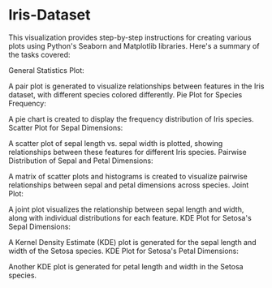 # Iris-Dataset
This visualization provides step-by-step instructions for creating various plots using Python's Seaborn and Matplotlib libraries. Here's a summary of the tasks covered:

General Statistics Plot:

A pair plot is generated to visualize relationships between features in the Iris dataset, with different species colored differently.
Pie Plot for Species Frequency:

A pie chart is created to display the frequency distribution of Iris species.
Scatter Plot for Sepal Dimensions:

A scatter plot of sepal length vs. sepal width is plotted, showing relationships between these features for different Iris species.
Pairwise Distribution of Sepal and Petal Dimensions:

A matrix of scatter plots and histograms is created to visualize pairwise relationships between sepal and petal dimensions across species.
Joint Plot:

A joint plot visualizes the relationship between sepal length and width, along with individual distributions for each feature.
KDE Plot for Setosa's Sepal Dimensions:

A Kernel Density Estimate (KDE) plot is generated for the sepal length and width of the Setosa species.
KDE Plot for Setosa's Petal Dimensions:

Another KDE plot is generated for petal length and width in the Setosa species.
